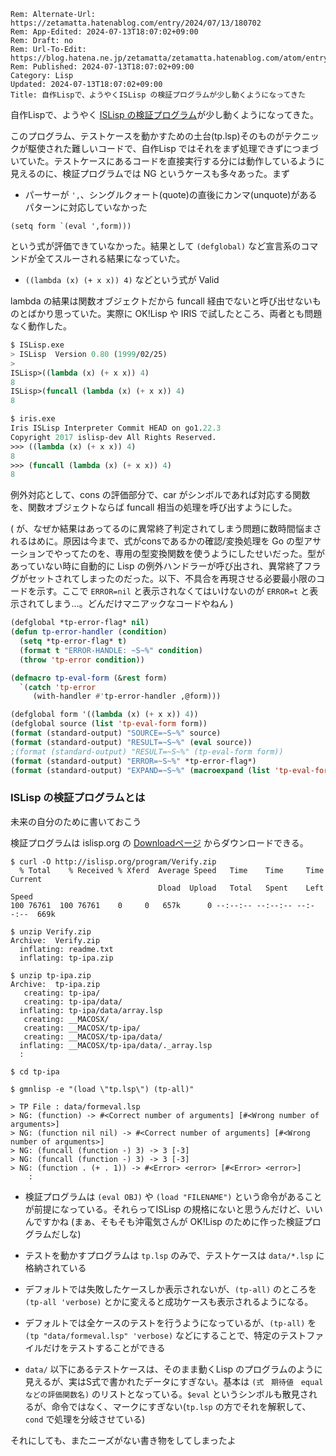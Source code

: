 ```header
Rem: Alternate-Url: https://zetamatta.hatenablog.com/entry/2024/07/13/180702
Rem: App-Edited: 2024-07-13T18:07:02+09:00
Rem: Draft: no
Rem: Url-To-Edit: https://blog.hatena.ne.jp/zetamatta/zetamatta.hatenablog.com/atom/entry/6801883189121607471
Rem: Published: 2024-07-13T18:07:02+09:00
Category: Lisp
Updated: 2024-07-13T18:07:02+09:00
Title: 自作Lispで、ようやくISLisp の検証プログラムが少し動くようになってきた
```
自作Lispで、ようやく [ISLisp の検証プログラム][v]が少し動くようになってきた。

[v]: http://islisp.org/verification.html

このプログラム、テストケースを動かすための土台(tp.lsp)そのものがテクニックが駆使された難しいコードで、自作Lisp ではそれをまず処理できずにつまづいていた。テストケースにあるコードを直接実行する分には動作しているように見えるのに、検証プログラムでは NG というケースも多々あった。まず

+ パーサーが `',`、シングルクォート(quote)の直後にカンマ(unquote)があるパターンに対応していなかった

```
(setq form `(eval ',form)))
```

という式が評価できていなかった。結果として `(defglobal)` など宣言系のコマンドが全てスルーされる結果になっていた。

+ `((lambda (x) (+ x x)) 4)` などという式が Valid

lambda の結果は関数オブジェクトだから funcall 経由でないと呼び出せないものとばかり思っていた。実際に OK!Lisp や IRIS で試したところ、両者とも問題なく動作した。

```lisp
$ ISLisp.exe
> ISLisp  Version 0.80 (1999/02/25)
>
ISLisp>((lambda (x) (+ x x)) 4)
8
ISLisp>(funcall (lambda (x) (+ x x)) 4)
8
```

```lisp
$ iris.exe
Iris ISLisp Interpreter Commit HEAD on go1.22.3
Copyright 2017 islisp-dev All Rights Reserved.
>>> ((lambda (x) (+ x x)) 4)
8
>>> (funcall (lambda (x) (+ x x)) 4)
8
```

例外対応として、cons の評価部分で、car がシンボルであれば対応する関数を、関数オブジェクトならば funcall 相当の処理を呼び出すようにした。

( が、なぜか結果はあってるのに異常終了判定されてしまう問題に数時間悩まされるはめに。原因は今まで、式がconsであるかの確認/変換処理を Go の型アサーションでやってたのを、専用の型変換関数を使うようにしたせいだった。型があっていない時に自動的に Lisp の例外ハンドラーが呼び出され、異常終了フラグがセットされてしまったのだった。以下、不具合を再現させる必要最小限のコードを示す。ここで `ERROR=nil` と表示されなくてはいけないのが `ERROR=t` と表示されてしまう…。どんだけマニアックなコードやねん )

```lisp
(defglobal *tp-error-flag* nil)
(defun tp-error-handler (condition)
  (setq *tp-error-flag* t)
  (format t "ERROR-HANDLE: ~S~%" condition)
  (throw 'tp-error condition))

(defmacro tp-eval-form (&rest form)
  `(catch 'tp-error
     (with-handler #'tp-error-handler ,@form)))

(defglobal form '((lambda (x) (+ x x)) 4))
(defglobal source (list 'tp-eval-form form))
(format (standard-output) "SOURCE=~S~%" source)
(format (standard-output) "RESULT=~S~%" (eval source))
;(format (standard-output) "RESULT=~S~%" (tp-eval-form form))
(format (standard-output) "ERROR=~S~%" *tp-error-flag*)
(format (standard-output) "EXPAND=~S~%" (macroexpand (list 'tp-eval-form form)))
```

### ISLisp の検証プログラムとは

未来の自分のために書いておこう

検証プログラムは islisp.org の [Downloadページ][d] からダウンロードできる。

[d]: http://islisp.org/download.html

```
$ curl -O http://islisp.org/program/Verify.zip
  % Total    % Received % Xferd  Average Speed   Time    Time     Time  Current
                                 Dload  Upload   Total   Spent    Left  Speed
100 76761  100 76761    0     0   657k      0 --:--:-- --:--:-- --:--:--  669k

$ unzip Verify.zip
Archive:  Verify.zip
  inflating: readme.txt
  inflating: tp-ipa.zip

$ unzip tp-ipa.zip
Archive:  tp-ipa.zip
   creating: tp-ipa/
   creating: tp-ipa/data/
  inflating: tp-ipa/data/array.lsp
   creating: __MACOSX/
   creating: __MACOSX/tp-ipa/
   creating: __MACOSX/tp-ipa/data/
  inflating: __MACOSX/tp-ipa/data/._array.lsp
  :

$ cd tp-ipa

$ gmnlisp -e "(load \"tp.lsp\") (tp-all)"

> TP File : data/formeval.lsp
> NG: (function) -> #<Correct number of arguments] [#<Wrong number of arguments>]
> NG: (function nil nil) -> #<Correct number of arguments] [#<Wrong number of arguments>]
> NG: (funcall (function -) 3) -> 3 [-3]
> NG: (funcall (function -) 3) -> 3 [-3]
> NG: (function . (+ . 1)) -> #<Error> <error> [#<Error> <error>]
    :
```

+ 検証プログラムは `(eval OBJ)` や `(load "FILENAME")` という命令があることが前提になっている。それらってISLisp の規格にないと思うんだけど、いいんですかね (まぁ、そもそも沖電気さんが OK!Lisp のために作った検証プログラムだしな)

+ テストを動かすプログラムは `tp.lsp` のみで、テストケースは `data/*.lsp` に格納されている

+ デフォルトでは失敗したケースしか表示されないが、`(tp-all)` のところを `(tp-all 'verbose)` とかに変えると成功ケースも表示されるようになる。

+ デフォルトでは全ケースのテストを行うようになっているが、`(tp-all)` を `(tp "data/formeval.lsp" 'verbose)` などにすることで、特定のテストファイルだけをテストすることができる

+ `data/` 以下にあるテストケースは、そのまま動くLisp のプログラムのように見えるが、実はS式で書かれたデータにすぎない。基本は `(式　期待値　equalなどの評価関数名)` のリストとなっている。`$eval` というシンボルも散見されるが、命令ではなく、マークにすぎない(`tp.lsp` の方でそれを解釈して、`cond` で処理を分岐させている)

それにしても、またニーズがない書き物をしてしまったよ
